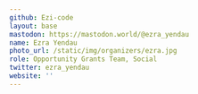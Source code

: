 ```yaml
---
github: Ezi-code
layout: base
mastodon: https://mastodon.world/@ezra_yendau
name: Ezra Yendau
photo_url: /static/img/organizers/ezra.jpg
role: Opportunity Grants Team, Social
twitter: ezra_yendau
website: ''
---
```

